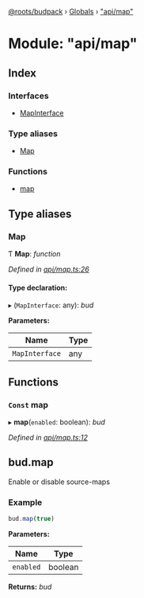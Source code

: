 [@roots/budpack](../README.md) › [Globals](../globals.md) › ["api/map"](_api_map_.md)

# Module: "api/map"

## Index

### Interfaces

* [MapInterface](../interfaces/_api_map_.mapinterface.md)

### Type aliases

* [Map](_api_map_.md#map)

### Functions

* [map](_api_map_.md#const-map)

## Type aliases

###  Map

Ƭ **Map**: *function*

*Defined in [api/map.ts:26](https://github.com/roots/bud-support/blob/bc9161d/src/budpack/builder/api/map.ts#L26)*

#### Type declaration:

▸ (`MapInterface`: any): *bud*

**Parameters:**

Name | Type |
------ | ------ |
`MapInterface` | any |

## Functions

### `Const` map

▸ **map**(`enabled`: boolean): *bud*

*Defined in [api/map.ts:12](https://github.com/roots/bud-support/blob/bc9161d/src/budpack/builder/api/map.ts#L12)*

## bud.map

Enable or disable source-maps

### Example

```js
bud.map(true)
```

**Parameters:**

Name | Type |
------ | ------ |
`enabled` | boolean |

**Returns:** *bud*
